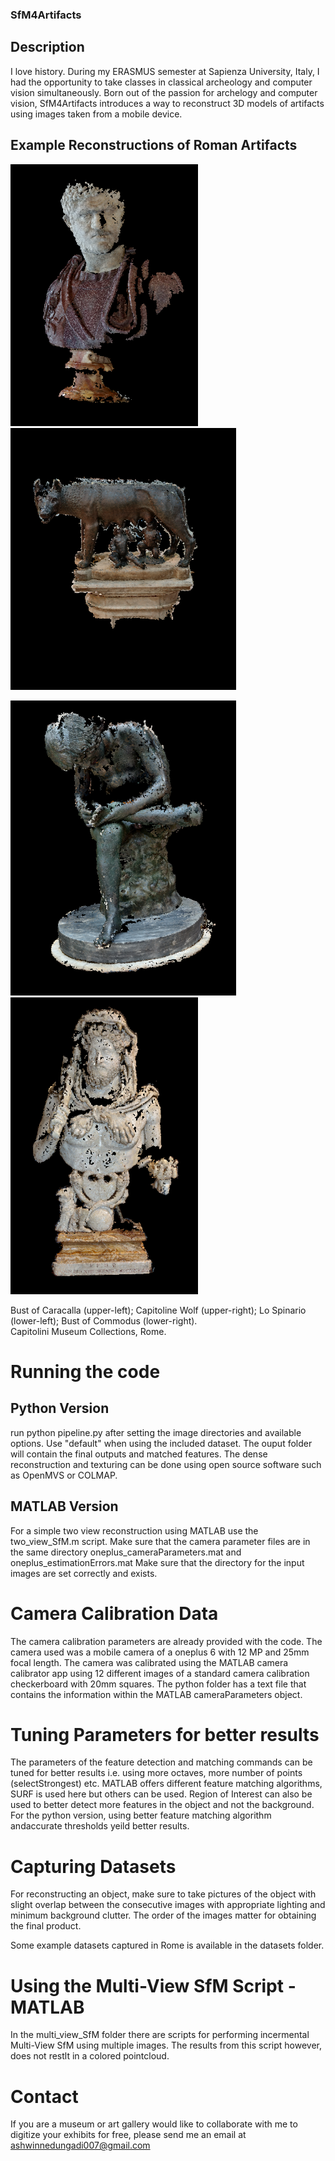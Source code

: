 
### SfM4Artifacts
## Description
I love history. During my ERASMUS semester at Sapienza University, Italy, I had the opportunity to take classes in classical archeology and computer vision simultaneously. Born out of the passion for archelogy and computer vision, SfM4Artifacts introduces a way to reconstruct 3D models of artifacts using images taken from a mobile device. 

## Example Reconstructions of Roman Artifacts

<img src="https://github.com/ashwin-ned/SfM4Artifacts/blob/main/reconstructed_examples/caracalla.PNG" width="300"/> <img src="https://github.com/ashwin-ned/SfM4Artifacts/blob/main/reconstructed_examples/she_wolf.PNG" width="361"/>

<img src="https://github.com/ashwin-ned/SfM4Artifacts/blob/main/reconstructed_examples/thornboy2.PNG" width="361"/> <img src="https://github.com/ashwin-ned/SfM4Artifacts/blob/main/reconstructed_examples/commodus2.PNG" width="300"/>
<caption>Bust of Caracalla (upper-left); Capitoline Wolf (upper-right); Lo Spinario (lower-left); Bust of Commodus (lower-right).
<br> Capitolini Museum Collections, Rome.</caption>

# Running the code

## Python Version 
run python pipeline.py after setting the image directories and available options. Use "default" when using the included dataset. The ouput folder will contain the final outputs and matched features.
The dense reconstruction and texturing can be done using open source software such as OpenMVS or COLMAP.  
## MATLAB Version
For a simple two view reconstruction using MATLAB use the two_view_SfM.m script. 
Make sure that the camera parameter files are in the same directory oneplus_cameraParameters.mat and oneplus_estimationErrors.mat
Make sure that the directory for the input images are set correctly and exists. 

# Camera Calibration Data

The camera calibration parameters are already provided with the code. The camera used was a mobile camera of a oneplus 6 with 12 MP and 25mm focal length. 
The camera was calibrated using the MATLAB camera calibrator app using 12 different images of a standard camera calibration checkerboard with 20mm squares. The python folder has a text file that contains the information within the MATLAB cameraParameters object.


# Tuning Parameters for better results 

The parameters of the feature detection and matching commands can be tuned for better results i.e. using more octaves, more number of points (selectStrongest) etc. 
MATLAB offers different feature matching algorithms, SURF is used here but others can be used.
Region of Interest can also be used to better detect more features in the object and not the background. 
For the python version, using better feature matching algorithm andaccurate thresholds yeild better results.

# Capturing Datasets

For reconstructing an object, make sure to take pictures of the object with slight overlap between the consecutive images with appropriate lighting and minimum background clutter. The order of the images matter for obtaining the final product. 

Some example datasets captured in Rome is available in the datasets folder.

# Using the Multi-View SfM Script - MATLAB

In the multi_view_SfM folder there are scripts for performing incermental Multi-View SfM using multiple images. The results from this script however, does not restlt in a colored pointcloud. 


# Contact
If you are a museum or art gallery would like to collaborate with me to digitize your exhibits for free, please send me an email at ashwinnedungadi007@gmail.com 
